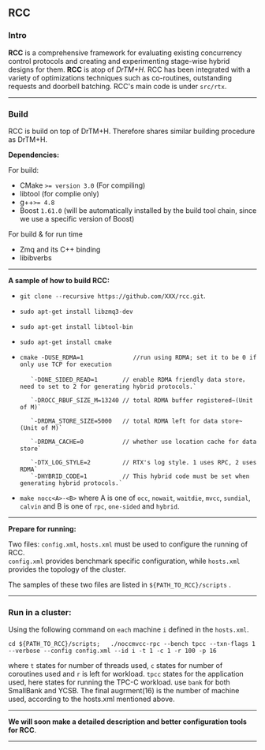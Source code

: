 ## RCC

### Intro

**RCC** is a comprehensive framework for evaluating existing concurrency control protocols and creating and experimenting stage-wise hybrid designs for them.  **RCC** is atop of *DrTM+H*. RCC has been integrated with a variety of optimizations techniques such as co-routines, outstanding requests and doorbell batching.  RCC's main code is under `src/rtx`. 

------

### Build

RCC is build on top of DrTM+H. Therefore shares similar building procedure as DrTM+H.

**Dependencies:**

For build:
- CMake `>= version 3.0` (For compiling)
- libtool (for complie only)
- g++`>= 4.8`
- Boost `1.61.0` (will be automatically installed by the build tool chain, since we use a specific version of Boost)

For build & for run time
- Zmq and its C++ binding
- libibverbs 

------

**A sample of how to build RCC:**

- `git clone --recursive https://github.com/XXX/rcc.git`.
- `sudo apt-get install libzmq3-dev`
- `sudo apt-get install libtool-bin`
- `sudo apt-get install cmake` 
- `cmake -DUSE_RDMA=1              //run using RDMA; set it to be 0 if only use TCP for execution`

         `-DONE_SIDED_READ=1       // enable RDMA friendly data store， need to set to 2 for generating hybrid protocols.`
         
         `-DROCC_RBUF_SIZE_M=13240 // total RDMA buffer registered~(Unit of M)`
         
         `-DRDMA_STORE_SIZE=5000   // total RDMA left for data store~(Unit of M)`
         
         `-DRDMA_CACHE=0           // whether use location cache for data store`
         
         `-DTX_LOG_STYLE=2         // RTX's log style. 1 uses RPC, 2 uses RDMA`
         `-DHYBRID_CODE=1          // This hybrid code must be set when generating hybrid protocols.`

- `make nocc<A>-<B>`
where A is one of `occ`, `nowait`, `waitdie`, `mvcc`, `sundial`, `calvin` and B is one of `rpc`, `one-sided` and `hybrid`.

------

**Prepare for running:**

Two files: 
`config.xml`, `hosts.xml` must be used to configure the running of RCC.  
`config.xml` provides benchmark specific configuration, while `hosts.xml` provides the topology of the cluster.

The samples of these two files are listed in `${PATH_TO_RCC}/scripts` .

***

### **Run in a cluster:**

Using the following command on `each` machine `i` defined in the `hosts.xml`.

`cd ${PATH_TO_RCC}/scripts;   ./noccmvcc-rpc --bench tpcc --txn-flags 1  --verbose --config config.xml --id i -t 1 -c 1 -r 100 -p 16`


where `t` states for number of threads used, `c` states for number of coroutines used and `r` is left for workload. `tpcc` states for the application used, here states for running the TPC-C workload. use `bank` for both SmallBank and YCSB. The final augrment(16) is the number of machine used, according to the hosts.xml mentioned above. 

------

**We will soon make a detailed description and better configuration tools for RCC**.

***
